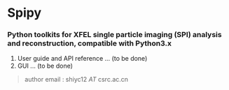 # Spipy

### Python toolkits for XFEL single particle imaging (SPI) analysis and reconstruction, compatible with Python3.x

1. User guide and API reference ... (to be done)
2. GUI ... (to be done)

> author email : shiyc12 *AT* csrc.ac.cn